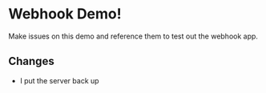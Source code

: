 # Webhook Demo!


Make issues on this demo and reference them to test out the webhook app.

## Changes

- I put the server back up
